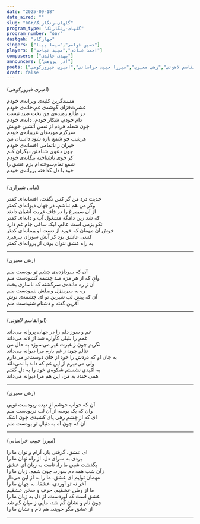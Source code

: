 ```yaml
---
date: "2025-09-18"
date_aired: ""
slug: "گلهای-رنگارنگ/۵۵۲"
program_type: "گلهای-رنگارنگ"
program_number: "۵۵۲"
dastgah: "چهارگاه"
singers: ["حسین قوامی","سیما بینا"]
players: ["احمد عبادی","مجید نجاحی"]
composers: ["مهدی خالدی"]
announcers: ["آذر پژوهش"]
poets: ["مانی شیرازی","ابوالقاسم لاهوتی","رهی معیری","میرزا حبیب خراسانی","امیری فیروزکوهی"]
draft: false
---
```


(امیری فیروزکوهی)

مسندگزین کلبه‌ی ویرانه‌ی خودم  
عشرت‌فزای گوشه‌ی غم.خانه‌ی خودم  
در طالع رمیده‌ی من بخت صید نیست  
دام خودم، شکار خودم، دانه‌ی خودم  
چون شعله هردم از نفس آتشین خویش  
سرگرم مویه‌های غریبانه‌ی خودم  
هرشب چو شمع تازه شود داستان من  
حیران ز ناتمامی افسانه‌ی خودم  
چون دعوی شناختن دیگران کنم  
کز خوی ناشناخته بیگانه‌ی خودم  
شمع تمام‌سوخته‌ام بزم عشق را  
خود با دل گداخته پروانه‌ی خودم

---

(مانی شیرازی)

حدیث درد من گر کس نگفت، افسانه‌ای کمتر  
وگر من هم نباشم، در جهان دیوانه‌ای کمتر  
از آن سیمرغ را در قاف غربت آشیان دادند  
که شد زین دامگه مشغول آب و دانه‌ای کمتر  
نکو بزمی است عالم، لیک ساقی جام غم دارد  
خوش آن مهمان که خورد از دست او پیمانه‌ای کمتر  
کسی عاشق بود کز آتش سوزان نپرهیزد  
به راه عشق نتوان بودن از پروانه‌ای کمتر

---

(رهی معیری)

آن که سودازده‌ی چشم تو بودست منم  
وآن که از هر مژه صد چشمه گشودست منم  
آن ز ره مانده‌ی سرگشته که ناسازی بخت  
ره به سرمنزل وصلش ننمودست منم  
آن که پیش لب شیرین تو ای چشمه‌ی نوش  
آفرین گفته و دشنام شنیدست منم

---

(ابوالقاسم لاهوتی)

غم و سوز دلم را در جهان پروانه می‌داند  
غمم را بلبلی کآواره شد از لانه می‌داند  
نگریم چون ز غیرت غیر می‌سوزد به حال من  
ننالم چون ز غم یارم مرا دیوانه می‌داند  
به جان او که دردش را خود از جان دوست‌تر می‌دارم  
ولی می‌میرم از این غم که داند یا نمی‌داند  
به امّیدی نشستم شکوه‌ی خود را به دل گفتم  
همی خندد به من، این هم مرا دیوانه می‌داند

---

(رهی معیری)

آن که خواب خوشم از دیده ربودست تویی  
وان که یک بوسه از آن لب نربودست منم  
ای که از چشم رهی پای کشیدی چون اشک  
آن که چون آه به دنبال تو بودست منم

---

(میرزا حبیب خراسانی)

ای عشق، گرفتی باز، آرام و توان ما را  
بردی به سرای دل، از راه نهان ما را  
بگذشت شبی ما را، نامت به زبان ای عشق  
زآن شب همه دم سوزد، چون شمع، زبان ما را  
مهمان توایم ای عشق، ما را به از این می‌دار  
آخر نه تو آوردی، عشقا، به جهان ما را  
ما از وطن عشقیم، حرف و سخن عشقیم  
عشق است که آوردست، از دل به زبان ما را  
چون نام و نشان گم شد، مایی ز میان گم شد  
از عشق مگر جویند، هم نام و نشان ما را

---
